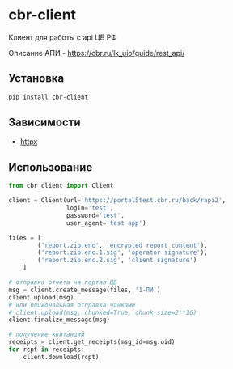 # cbr-client
Клиент для работы с api ЦБ РФ

Описание АПИ - https://cbr.ru/lk_uio/guide/rest_api/

## Установка
```bash
pip install cbr-client
```

## Зависимости
* [httpx](https://github.com/encode/httpx)


## Использование
```python
from cbr_client import Client

client = Client(url='https://portal5test.cbr.ru/back/rapi2', 
                login='test', 
                password='test', 
                user_agent='test app')

files = [
        ('report.zip.enc', 'encrypted report content'),
        ('report.zip.enc.1.sig', 'operator signature'),
        ('report.zip.enc.2.sig', 'client signature')
    ]

# отправка отчета на портал ЦБ
msg = client.create_message(files, '1-ПИ')
client.upload(msg)
# или опциональная отправка чанками
# client.upload(msg, chunked=True, chunk_size=2**16)
client.finalize_message(msg)

# получение квитанций
receipts = client.get_receipts(msg_id=msg.oid)
for rcpt in receipts:
    client.download(rcpt)
```
